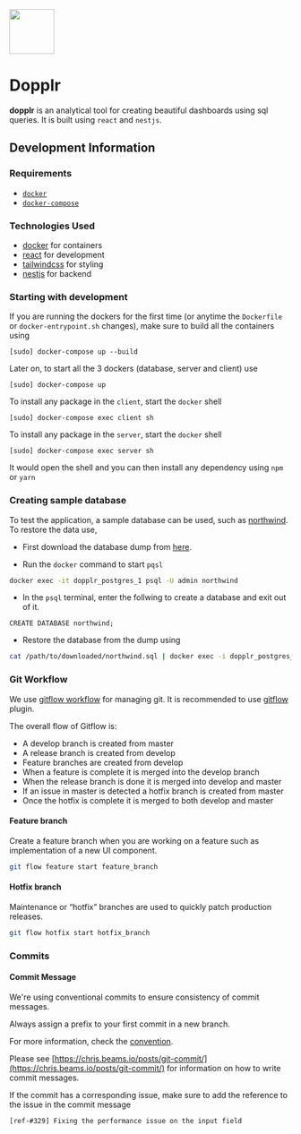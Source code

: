 <img src="./assets/logo.ico" width="80px" />

# Dopplr

**dopplr** is an analytical tool for creating beautiful dashboards using sql queries. It is built using `react` and `nestjs`.

## Development Information

### Requirements

- [`docker`](https://docs.docker.com/engine/install/)
- [`docker-compose`](https://docs.docker.com/compose/install/)

### Technologies Used

- [docker](https://www.docker.com/) for containers
- [react](https://reactjs.org/) for development
- [tailwindcss](https://tailwindcss.com/) for styling
- [nestjs](https://nestjs.com/) for backend

### Starting with development

If you are running the dockers for the first time (or anytime the `Dockerfile`
or `docker-entrypoint.sh` changes), make sure to build all the containers using

```
[sudo] docker-compose up --build
```

Later on, to start all the 3 dockers (database, server and client) use

```
[sudo] docker-compose up
```

To install any package in the `client`, start the `docker` shell

```
[sudo] docker-compose exec client sh
```

To install any package in the `server`, start the `docker` shell

```
[sudo] docker-compose exec server sh
```

It would open the shell and you can then install any dependency using `npm` or `yarn`

### Creating sample database

To test the application, a sample database can be used, such as [northwind](https://github.com/pthom/northwind_psql). To restore the data use,

- First download the database dump from [here](https://raw.githubusercontent.com/pthom/northwind_psql/master/northwind.sql).

- Run the `docker` command to start `pqsl`

```sh
docker exec -it dopplr_postgres_1 psql -U admin northwind
```

- In the `psql` terminal, enter the follwing to create a database and exit out of it.

```psql
CREATE DATABASE northwind;
```

- Restore the database from the dump using

```sh
cat /path/to/downloaded/northwind.sql | docker exec -i dopplr_postgres_1 psql -U admin northwind
```

### Git Workflow

We use [gitflow workflow](https://www.atlassian.com/git/tutorials/comparing-workflows/gitflow-workflow) for managing git. It is recommended to use [gitflow](https://github.com/nvie/gitflow/wiki/Installation) plugin.

The overall flow of Gitflow is:

- A develop branch is created from master
- A release branch is created from develop
- Feature branches are created from develop
- When a feature is complete it is merged into the develop branch
- When the release branch is done it is merged into develop and master
- If an issue in master is detected a hotfix branch is created from master
- Once the hotfix is complete it is merged to both develop and master

#### Feature branch

Create a feature branch when you are working on a feature such as implementation of a new UI component.

```sh
git flow feature start feature_branch
```

#### Hotfix branch

Maintenance or “hotfix” branches are used to quickly patch production releases.

```sh
git flow hotfix start hotfix_branch
```

### Commits

#### Commit Message

We're using conventional commits to ensure consistency of commit messages.

Always assign a prefix to your first commit in a new branch.

For more information, check the [convention](https://www.conventionalcommits.org/en/v1.0.0/).

Please see [https://chris.beams.io/posts/git-commit/](https://chris.beams.io/posts/git-commit/) for information on how to write commit messages.

If the commit has a corresponding issue, make sure to add the reference to the issue in the commit message

```git
[ref-#329] Fixing the performance issue on the input field
```
